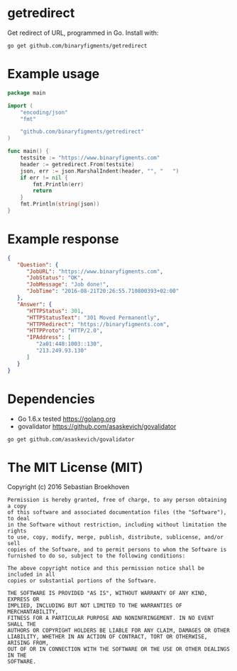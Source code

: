 # getredirect

Get redirect of URL, programmed in Go. Install with:

```shell
go get github.com/binaryfigments/getredirect
```

# Example usage

```go
package main

import (
	"encoding/json"
	"fmt"

	"github.com/binaryfigments/getredirect"
)

func main() {
	testsite := "https://www.binaryfigments.com"
	header := getredirect.From(testsite)
	json, err := json.MarshalIndent(header, "", "   ")
	if err != nil {
		fmt.Println(err)
		return
	}
	fmt.Println(string(json))
}
```

# Example response

```json
{
   "Question": {
      "JobURL": "https://www.binaryfigments.com",
      "JobStatus": "OK",
      "JobMessage": "Job done!",
      "JobTime": "2016-08-21T20:26:55.710800393+02:00"
   },
   "Answer": {
      "HTTPStatus": 301,
      "HTTPStatusText": "301 Moved Permanently",
      "HTTPRedirect": "https://binaryfigments.com",
      "HTTPProto": "HTTP/2.0",
      "IPAddress": [
         "2a01:448:1003::130",
         "213.249.93.130"
      ]
   }
}
```

# Dependencies

 * Go 1.6.x tested https://golang.org
 * govalidator https://github.com/asaskevich/govalidator

```
go get github.com/asaskevich/govalidator
```

# The MIT License (MIT)

Copyright (c) 2016 Sebastian Broekhoven
~~~
Permission is hereby granted, free of charge, to any person obtaining a copy
of this software and associated documentation files (the "Software"), to deal
in the Software without restriction, including without limitation the rights
to use, copy, modify, merge, publish, distribute, sublicense, and/or sell
copies of the Software, and to permit persons to whom the Software is
furnished to do so, subject to the following conditions:

The above copyright notice and this permission notice shall be included in all
copies or substantial portions of the Software.

THE SOFTWARE IS PROVIDED "AS IS", WITHOUT WARRANTY OF ANY KIND, EXPRESS OR
IMPLIED, INCLUDING BUT NOT LIMITED TO THE WARRANTIES OF MERCHANTABILITY,
FITNESS FOR A PARTICULAR PURPOSE AND NONINFRINGEMENT. IN NO EVENT SHALL THE
AUTHORS OR COPYRIGHT HOLDERS BE LIABLE FOR ANY CLAIM, DAMAGES OR OTHER
LIABILITY, WHETHER IN AN ACTION OF CONTRACT, TORT OR OTHERWISE, ARISING FROM,
OUT OF OR IN CONNECTION WITH THE SOFTWARE OR THE USE OR OTHER DEALINGS IN THE
SOFTWARE.
~~~
